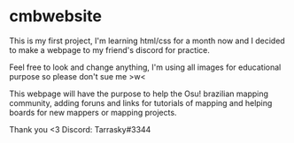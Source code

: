 # cmbwebsite

This is my first project, I'm learning html/css for a month now and I decided to make a webpage to my friend's discord for practice.

Feel free to look and change anything, I'm using all images for educational purpose so please don't sue me >w<

This webpage will have the purpose to help the Osu! brazilian mapping community, adding foruns and links for tutorials of mapping and helping boards for new mappers or mapping projects.

Thank you <3 Discord: Tarrasky#3344
